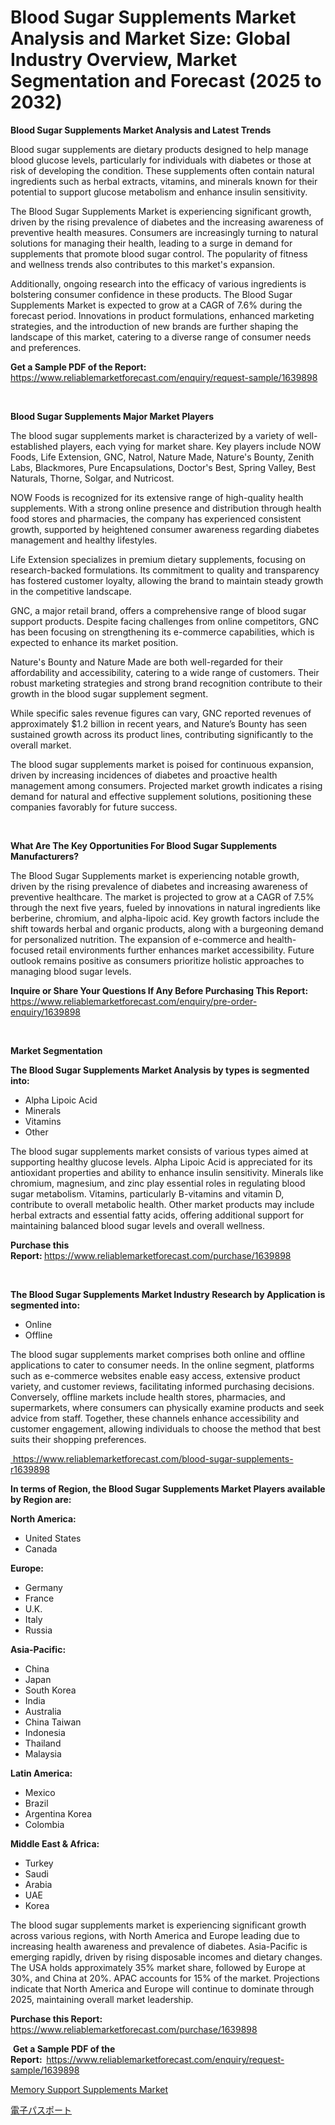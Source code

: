 <p><h1>Blood Sugar Supplements Market Analysis and Market Size: Global Industry Overview, Market Segmentation and Forecast (2025 to 2032)</h1></p><p><strong>Blood Sugar Supplements Market Analysis and Latest Trends</strong></p>
<p><p>Blood sugar supplements are dietary products designed to help manage blood glucose levels, particularly for individuals with diabetes or those at risk of developing the condition. These supplements often contain natural ingredients such as herbal extracts, vitamins, and minerals known for their potential to support glucose metabolism and enhance insulin sensitivity.</p><p>The Blood Sugar Supplements Market is experiencing significant growth, driven by the rising prevalence of diabetes and the increasing awareness of preventive health measures. Consumers are increasingly turning to natural solutions for managing their health, leading to a surge in demand for supplements that promote blood sugar control. The popularity of fitness and wellness trends also contributes to this market's expansion.</p><p>Additionally, ongoing research into the efficacy of various ingredients is bolstering consumer confidence in these products. The Blood Sugar Supplements Market is expected to grow at a CAGR of 7.6% during the forecast period. Innovations in product formulations, enhanced marketing strategies, and the introduction of new brands are further shaping the landscape of this market, catering to a diverse range of consumer needs and preferences.</p></p>
<p><strong>Get a Sample PDF of the Report:&nbsp;</strong> <a href="https://www.reliablemarketforecast.com/enquiry/request-sample/1639898?utm_campaign=1105&utm_medium=2&utm_source=Github&utm_content=ia&utm_term=06022025&utm_id=blood-sugar-supplements">https://www.reliablemarketforecast.com/enquiry/request-sample/1639898</a></p>
<p>&nbsp;</p>
<p><strong>Blood Sugar Supplements Major Market Players</strong></p>
<p><p>The blood sugar supplements market is characterized by a variety of well-established players, each vying for market share. Key players include NOW Foods, Life Extension, GNC, Natrol, Nature Made, Nature's Bounty, Zenith Labs, Blackmores, Pure Encapsulations, Doctor's Best, Spring Valley, Best Naturals, Thorne, Solgar, and Nutricost.</p><p>NOW Foods is recognized for its extensive range of high-quality health supplements. With a strong online presence and distribution through health food stores and pharmacies, the company has experienced consistent growth, supported by heightened consumer awareness regarding diabetes management and healthy lifestyles.</p><p>Life Extension specializes in premium dietary supplements, focusing on research-backed formulations. Its commitment to quality and transparency has fostered customer loyalty, allowing the brand to maintain steady growth in the competitive landscape.</p><p>GNC, a major retail brand, offers a comprehensive range of blood sugar support products. Despite facing challenges from online competitors, GNC has been focusing on strengthening its e-commerce capabilities, which is expected to enhance its market position.</p><p>Nature's Bounty and Nature Made are both well-regarded for their affordability and accessibility, catering to a wide range of customers. Their robust marketing strategies and strong brand recognition contribute to their growth in the blood sugar supplement segment.</p><p>While specific sales revenue figures can vary, GNC reported revenues of approximately $1.2 billion in recent years, and Nature’s Bounty has seen sustained growth across its product lines, contributing significantly to the overall market. </p><p>The blood sugar supplements market is poised for continuous expansion, driven by increasing incidences of diabetes and proactive health management among consumers. Projected market growth indicates a rising demand for natural and effective supplement solutions, positioning these companies favorably for future success.</p></p>
<p>&nbsp;</p>
<p><strong>What Are The Key Opportunities For Blood Sugar Supplements Manufacturers?</strong></p>
<p><p>The Blood Sugar Supplements market is experiencing notable growth, driven by the rising prevalence of diabetes and increasing awareness of preventive healthcare. The market is projected to grow at a CAGR of 7.5% through the next five years, fueled by innovations in natural ingredients like berberine, chromium, and alpha-lipoic acid. Key growth factors include the shift towards herbal and organic products, along with a burgeoning demand for personalized nutrition. The expansion of e-commerce and health-focused retail environments further enhances market accessibility. Future outlook remains positive as consumers prioritize holistic approaches to managing blood sugar levels.</p></p>
<p><strong>Inquire or Share Your Questions If Any Before Purchasing This Report:</strong> <a href="https://www.reliablemarketforecast.com/enquiry/pre-order-enquiry/1639898?utm_campaign=1105&utm_medium=2&utm_source=Github&utm_content=ia&utm_term=06022025&utm_id=blood-sugar-supplements">https://www.reliablemarketforecast.com/enquiry/pre-order-enquiry/1639898</a></p>
<p>&nbsp;</p>
<p><strong>Market Segmentation</strong></p>
<p><strong>The Blood Sugar Supplements Market Analysis by types is segmented into:</strong></p>
<p><ul><li>Alpha Lipoic Acid</li><li>Minerals</li><li>Vitamins</li><li>Other</li></ul></p>
<p><p>The blood sugar supplements market consists of various types aimed at supporting healthy glucose levels. Alpha Lipoic Acid is appreciated for its antioxidant properties and ability to enhance insulin sensitivity. Minerals like chromium, magnesium, and zinc play essential roles in regulating blood sugar metabolism. Vitamins, particularly B-vitamins and vitamin D, contribute to overall metabolic health. Other market products may include herbal extracts and essential fatty acids, offering additional support for maintaining balanced blood sugar levels and overall wellness.</p></p>
<p><strong>Purchase this Report:&nbsp;</strong><a href="https://www.reliablemarketforecast.com/purchase/1639898?utm_campaign=1105&utm_medium=2&utm_source=Github&utm_content=ia&utm_term=06022025&utm_id=blood-sugar-supplements">https://www.reliablemarketforecast.com/purchase/1639898</a></p>
<p>&nbsp;</p>
<p><strong>The Blood Sugar Supplements Market Industry Research by Application is segmented into:</strong></p>
<p><ul><li>Online</li><li>Offline</li></ul></p>
<p><p>The blood sugar supplements market comprises both online and offline applications to cater to consumer needs. In the online segment, platforms such as e-commerce websites enable easy access, extensive product variety, and customer reviews, facilitating informed purchasing decisions. Conversely, offline markets include health stores, pharmacies, and supermarkets, where consumers can physically examine products and seek advice from staff. Together, these channels enhance accessibility and customer engagement, allowing individuals to choose the method that best suits their shopping preferences.</p></p>
<p><a href="https://www.reliablemarketforecast.com/blood-sugar-supplements-r1639898?utm_campaign=1105&utm_medium=2&utm_source=Github&utm_content=ia&utm_term=06022025&utm_id=blood-sugar-supplements">&nbsp;https://www.reliablemarketforecast.com/blood-sugar-supplements-r1639898</a></p>
<p><strong>In terms of Region, the Blood Sugar Supplements Market Players available by Region are:</strong></p>
<p>
    <p> <strong> North America: </strong>
        <ul>
            <li>United States</li>
            <li>Canada</li>
        </ul>
        </p> 
    <p> <strong> Europe: </strong>
        <ul>
            <li>Germany</li>
            <li>France</li>
            <li>U.K.</li>
            <li>Italy</li>
            <li>Russia</li>
        </ul>
        </p> 
    <p> <strong> Asia-Pacific: </strong>
        <ul>
            <li>China</li>
            <li>Japan</li>
            <li>South Korea</li>
            <li>India</li>
            <li>Australia</li>
            <li>China Taiwan</li>
            <li>Indonesia</li>
            <li>Thailand</li>
            <li>Malaysia</li>
        </ul>
        </p> 
    <p> <strong> Latin America: </strong>
        <ul>
            <li>Mexico</li>
            <li>Brazil</li>
            <li>Argentina Korea</li>
            <li>Colombia</li>
        </ul>
        </p> 
    <p> <strong> Middle East & Africa: </strong>
        <ul>
            <li>Turkey</li>
            <li>Saudi</li>
            <li>Arabia</li>
            <li>UAE</li>
            <li>Korea</li>
        </ul>
    </p>
    </p>
<p><p>The blood sugar supplements market is experiencing significant growth across various regions, with North America and Europe leading due to increasing health awareness and prevalence of diabetes. Asia-Pacific is emerging rapidly, driven by rising disposable incomes and dietary changes. The USA holds approximately 35% market share, followed by Europe at 30%, and China at 20%. APAC accounts for 15% of the market. Projections indicate that North America and Europe will continue to dominate through 2025, maintaining overall market leadership.</p></p>
<p><strong>Purchase this Report: </strong><a href="https://www.reliablemarketforecast.com/purchase/1639898?utm_campaign=1105&utm_medium=2&utm_source=Github&utm_content=ia&utm_term=06022025&utm_id=blood-sugar-supplements">https://www.reliablemarketforecast.com/purchase/1639898</a></p>
<p>&nbsp;<strong>Get a Sample PDF of the Report:&nbsp;&nbsp;</strong><a href="https://www.reliablemarketforecast.com/enquiry/request-sample/1639898?utm_campaign=1105&utm_medium=2&utm_source=Github&utm_content=ia&utm_term=06022025&utm_id=blood-sugar-supplements">https://www.reliablemarketforecast.com/enquiry/request-sample/1639898</a></p>
<p><strong></strong></p>
<p><p><a href="https://github.com/prosalinda88/Market-Research-Report-List-7/blob/main/memory-support-supplements-market.md?utm_campaign=1105&utm_medium=2&utm_source=Github&utm_content=ia&utm_term=06022025&utm_id=blood-sugar-supplements">Memory Support Supplements Market</a></p><p><a href="https://github.com/lababdou/Market-Research-Report-List-6/blob/main/560974135351.md?utm_campaign=1105&utm_medium=2&utm_source=Github&utm_content=ia&utm_term=06022025&utm_id=blood-sugar-supplements">電子パスポート</a></p></p>